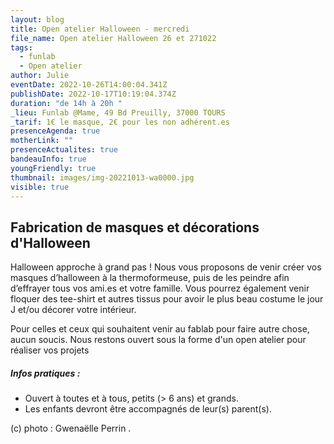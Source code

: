 ```yaml
---
layout: blog
title: Open atelier Halloween - mercredi
file_name: Open atelier Halloween 26 et 271022
tags:
  - funlab
  - Open atelier
author: Julie
eventDate: 2022-10-26T14:00:04.341Z
publishDate: 2022-10-17T10:19:04.374Z
duration: "de 14h à 20h "
_lieu: Funlab @Mame, 49 Bd Preuilly, 37000 TOURS
_tarif: 1€ le masque, 2€ pour les non adhérent.es
presenceAgenda: true
motherLink: ""
presenceActualites: true
bandeauInfo: true
youngFriendly: true
thumbnail: images/img-20221013-wa0000.jpg
visible: true
---
```

## Fabrication de masques et décorations d'Halloween 

Halloween approche à grand pas ! Nous vous proposons de venir créer vos masques d’halloween à la thermoformeuse, puis de les peindre afin d’effrayer tous vos ami.es et votre famille. Vous pourrez également venir floquer des tee-shirt et autres tissus pour avoir le plus beau costume le jour J et/ou décorer votre intérieur.

Pour celles et ceux qui souhaitent venir au fablab pour faire autre chose, aucun soucis. Nous restons ouvert sous la forme d'un open atelier pour réaliser vos projets

##### Infos pratiques : 
* Ouvert à toutes et à tous, petits (> 6 ans) et grands.
* Les enfants devront être accompagnés de leur(s) parent(s).

(c) photo : Gwenaëlle Perrin
. 